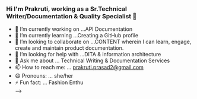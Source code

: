### Hi I'm Prakruti, working as a Sr.Technical Writer/Documentation & Quality Specialist 👋

- 🔭 I’m currently working on ...API Documentation 
- 🌱 I’m currently learning ...Creating a GitHub profile 
- 👯 I’m looking to collaborate on ...CONTENT wherein I can learn, engage, create and maintain product documentation.
- 🤔 I’m looking for help with ...DITA & information architecture
- 💬 Ask me about ... Technical Writing & Documentation Services 
- 📫 How to reach me: ... prakruti.prasad2@gmail.com   
- 😄 Pronouns: ... she/her
- ⚡ Fun fact: ... Fashion Enthu  
-->
